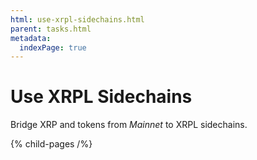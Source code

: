 ```yaml
---
html: use-xrpl-sidechains.html
parent: tasks.html
metadata:
  indexPage: true
---
```

# Use XRPL Sidechains

Bridge XRP and tokens from _Mainnet_ to XRPL sidechains.


{% child-pages /%}
